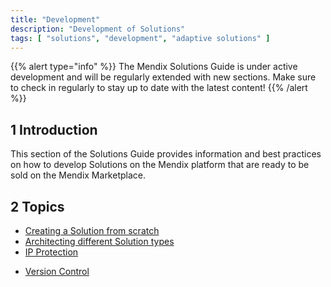 ```yaml
---
title: "Development"
description: "Development of Solutions"
tags: [ "solutions", "development", "adaptive solutions" ]
---
```


{{% alert type="info" %}}
The Mendix Solutions Guide is under active development and will be regularly extended with new sections. Make sure to check in regularly to stay up to date with the latest content!
{{% /alert %}}

## 1 Introduction

This section of the Solutions Guide provides information and best practices on how to develop Solutions on the Mendix platform that are ready to be sold on the Mendix Marketplace.

## 2 Topics

* [Creating a Solution from scratch](create-a-solution-from-scratch)
* [Architecting different Solution types](solution-types)
* [IP Protection](ip-protection)
<!-- * [Usage metering](usage-metering) -->
* [Version Control](version-control)
